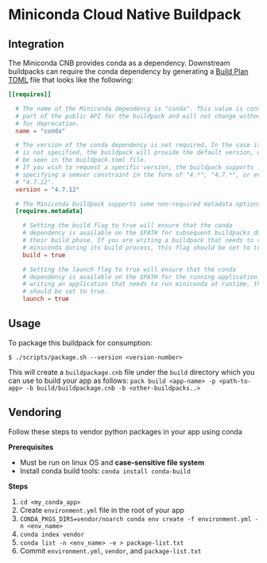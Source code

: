 # Miniconda Cloud Native Buildpack

## Integration

The Miniconda CNB provides conda as a dependency. Downstream buildpacks can
require the conda dependency by generating a [Build Plan
TOML](https://github.com/buildpacks/spec/blob/master/buildpack.md#build-plan-toml)
file that looks like the following:

```toml
[[requires]]

  # The name of the Miniconda dependency is "conda". This value is considered
  # part of the public API for the buildpack and will not change without a plan
  # for deprecation.
  name = "conda"

  # The version of the conda dependency is not required. In the case it
  # is not specified, the buildpack will provide the default version, which can
  # be seen in the buildpack.toml file.
  # If you wish to request a specific version, the buildpack supports
  # specifying a semver constraint in the form of "4.*", "4.7.*", or even
  # "4.7.12".
  version = "4.7.12"

  # The Miniconda buildpack supports some non-required metadata options.
  [requires.metadata]

    # Setting the build flag to true will ensure that the conda
    # dependency is available on the $PATH for subsequent buildpacks during
    # their build phase. If you are writing a buildpack that needs to run
    # miniconda during its build process, this flag should be set to true.
    build = true

    # Setting the launch flag to true will ensure that the conda
    # dependency is available on the $PATH for the running application. If you are
    # writing an application that needs to run miniconda at runtime, this flag
    # should be set to true.
    launch = true
```

## Usage

To package this buildpack for consumption:

```
$ ./scripts/package.sh --version <version-number>
```

This will create a `buildpackage.cnb` file under the `build` directory which you
can use to build your app as follows:
`pack build <app-name> -p <path-to-app> -b build/buildpackage.cnb -b <other-buildpacks..>`

## Vendoring

Follow these steps to vendor python packages in your app using conda

**Prerequisites**
- Must be run on linux OS and **case-sensitive file system**
- Install conda build tools: `conda install conda-build`

**Steps**
1. `cd <my_conda_app>`
1. Create `environment.yml` file in the root of your app
1. `CONDA_PKGS_DIRS=vendor/noarch conda env create -f environment.yml -n <env_name>`
1. `conda index vendor`
1. `conda list -n <env_name> -e > package-list.txt`
1. Commit `environment.yml`, `vendor`, and `package-list.txt`
